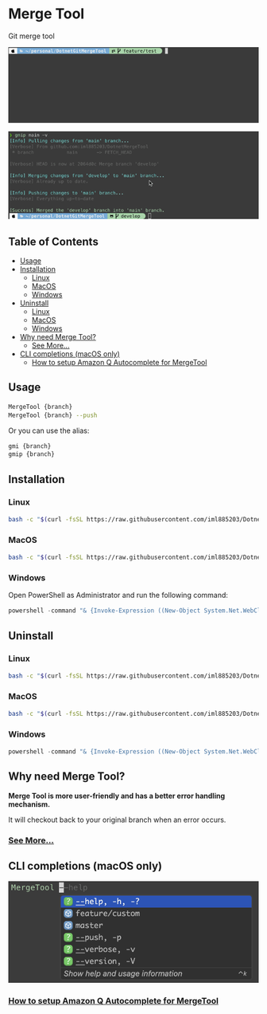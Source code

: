 # Merge Tool

Git merge tool

![](./readme/demo.gif)

![](./readme/gmip-demo.gif)

## Table of Contents

<!-- toc -->

- [Usage](#usage)
- [Installation](#installation)
  * [Linux](#linux)
  * [MacOS](#macos)
  * [Windows](#windows)
- [Uninstall](#uninstall)
  * [Linux](#linux-1)
  * [MacOS](#macos-1)
  * [Windows](#windows-1)
- [Why need Merge Tool?](#why-need-merge-tool)
  * [See More...](#see-more)
- [CLI completions (macOS only)](#cli-completions-macos-only)
  * [How to setup Amazon Q Autocomplete for MergeTool](#how-to-setup-amazon-q-autocomplete-for-mergetool)

<!-- tocstop -->

## Usage
```bash
MergeTool {branch}
MergeTool {branch} --push
```

Or you can use the alias:
```bash
gmi {branch}
gmip {branch}
```

## Installation

### Linux
```bash
bash -c "$(curl -fsSL https://raw.githubusercontent.com/iml885203/DotnetMergeTool/main/tools/install-linux.sh)"
```

### MacOS
```bash
bash -c "$(curl -fsSL https://raw.githubusercontent.com/iml885203/DotnetMergeTool/main/tools/install-oxs.sh)"
```

### Windows

Open PowerShell as Administrator and run the following command:

```powershell
powershell -command "& {Invoke-Expression ((New-Object System.Net.WebClient).DownloadString('https://raw.githubusercontent.com/iml885203/DotnetMergeTool/main/tools/install.ps1'))}"
```

## Uninstall

### Linux
```bash
bash -c "$(curl -fsSL https://raw.githubusercontent.com/iml885203/DotnetMergeTool/main/tools/uninstall.sh)"
```

### MacOS
```bash
bash -c "$(curl -fsSL https://raw.githubusercontent.com/iml885203/DotnetMergeTool/main/tools/uninstall.sh)"
```

### Windows
```powershell
powershell -command "& {Invoke-Expression ((New-Object System.Net.WebClient).DownloadString('https://raw.githubusercontent.com/iml885203/DotnetMergeTool/main/tools/uninstall.ps1'))}"
```

## Why need Merge Tool?

**Merge Tool is more user-friendly and has a better error handling mechanism.**

It will checkout back to your original branch when an error occurs.

### [See More...](./why-need-merge-tool.md)

## CLI completions (macOS only)

![](./q-autocomplete/readme/merge-tool-autocomplete.png)

### [How to setup Amazon Q Autocomplete for MergeTool](./q-autocomplete/README.md)
